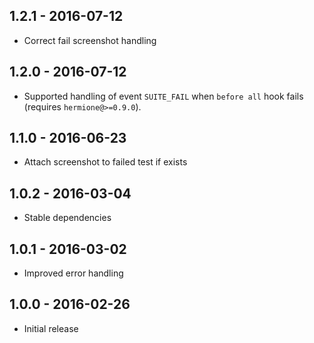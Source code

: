 ## 1.2.1 - 2016-07-12

* Correct fail screenshot handling

## 1.2.0 - 2016-07-12

* Supported handling of event `SUITE_FAIL` when `before all` hook fails (requires `hermione@>=0.9.0`).

## 1.1.0 - 2016-06-23

* Attach screenshot to failed test if exists

## 1.0.2 - 2016-03-04

* Stable dependencies

## 1.0.1 - 2016-03-02

* Improved error handling

## 1.0.0 - 2016-02-26

* Initial release
